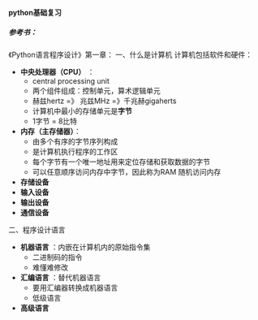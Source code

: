 #### python基础复习
##### 参考书：
《Python语言程序设计》第一章：
一、什么是计算机
计算机包括软件和硬件：
- **中央处理器（CPU）** ：
	- central processing unit
	- 两个组件组成：控制单元，算术逻辑单元
	- 赫兹hertz =》 兆兹MHz =》千兆赫gigaherts
	- 计算机中最小的存储单元是**字节**
	- 1字节 = 8比特
- **内存（主存储器）**：
	- 由多个有序的字节序列构成
	- 是计算机执行程序的工作区
	- 每个字节有一个唯一地址用来定位存储和获取数据的字节
	- 可以任意顺序访问内存中字节，因此称为RAM 随机访问内存
- **存储设备**
- **输入设备**
- **输出设备**
- **通信设备**

二、程序设计语言
- **机器语言** ：内嵌在计算机内的原始指令集
	- 二进制码的指令
	- 难懂难修改
- **汇编语言** ：替代机器语言
	- 要用汇编器转换成机器语言
	- 低级语言
- **高级语言** 
